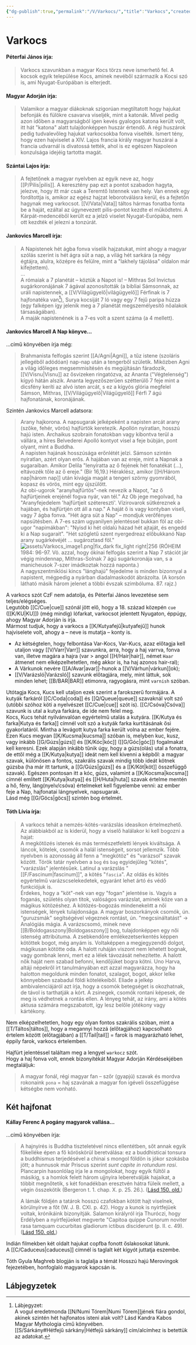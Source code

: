 ```yaml
---
{"dg-publish":true,"permalink":"/V/Varkocs/","title":"Varkocs","created":"2024-05-08T15:40","updated":"2025-09-24T13:17"}
---
```



# Varkocs

#### Péterfai János írja:

> Varkocs szavunkban a magyar Kocs törzs neve ismerhető fel. A kocsok egyik települése Kocs, aminek nevéből származik a Kocsi szó is, ami Nyugat-Európában is elterjedt.  

#### Magyar Adorján írja:

> Valamikor a magyar diákoknak szigorúan megtiltatott hogy hajukat befonják és fülökre csavarva viseljék, mint a katonák. Mivel pedig azon időben a magyarságból igen kevés gyalogos katona került volt, itt hát "katona" alatt tulajdonképpen huszár értendő. A régi huszárok pedig tudvalevőleg hajukat varkocsokba fonva viselték. Ismert tény, hogy ezen hajviselet a XIV. Lajos francia király magyar huszárai a francia udvarnál is divatossá tették, ahol is ez egészen Napoleon konzulsága idejéig tartotta magát.  

#### Szántai Lajos írja: 

> A fejtetőnek a magyar nyelvben az egyik neve az, hogy [[P/Pilis\|pilis]]. A keresztény pap ezt a pontot szabadon hagyta, jelezve, hogy itt már csak a Teremtő Istennek van hely. Van ennek egy fordítottja is, amikor az egész hajzat leborotválásra kerül, és a fejtetőn hagynak meg varkocsot. [[V/Vata\|Vata]] táltos hármas fonatba fonta be a haját, ezáltal az úgynevezett pilis-pontot kezdte el működtetni. A Kárpát-medencéből került ez a jelző viselet Nyugat-Európába, nem ott kezdték el jelezni a tonzúrát.  

#### Jankovics Marcell írja:

> A Napistenek hét ágba fonva viselik hajzatukat, mint ahogy a magyar szólás szerint is hét ágra süt a nap, a világ hét sarkára (a négy égtájra, alulra, középre és felülre, mint a "lakhely tájolása" oldalon már kifejtettem).  
> ...  
> A rómaiak a 7 planétát – köztük a Napot is! – Mithras Sol Invictus sugárkoronájának 7 ágával azonosították (a bibliai Sámsonnak, az uráli napistennek, a [[V/Világügyelő\|világügyelő]] Férfinak is 7 hajfonatéka van[^1]), Surya kocsiját 7 ló vagy egy 7 fejű paripa húzza (egy falképen így jelenik meg a 7 planétát megszemélyesítő nőalakok társaságában).  
> A maják napistenének is a 7-es volt a szent száma (a 4 mellett).  

#### Jankovics Marcell A Nap könyve...

...című könyvében írja még:  
> Brahmanista felfogás szerint [[A/Agni\|Agni]], a tűz istene (szoláris jellegéből adódóan) nap-nap után a tengerből születik. Miközben Agni a világ időleges megsemmisítésén és megújításán fáradozik, [[V/Visnu\|Visnu]] az ősvizeken ringatózva, az Ananta ("Végtelenség") kígyó hátán alszik. Ananta legyezőszerűen szétterülő 7 feje mint a dicsfény keríti az alvó isten arcát, s ez a kígyós glória megfelel Sámson, Mithras, [[V/Világügyelő\|Világügyelő]] Férfi 7 ágú hajfonatának, koronájának.  

Szintén Jankovics Marcell adatsora:  
> Arany hajkorona. A napsugarak jelképeként a napisten arcát arany (szőke, fehér, vörös) hajfürtök keretezik. Apollón nyíratlan, hosszú hajú isten. Archaikus szobrain fonatokban vagy kibontva terül a vállára, a híres Belvederei Apolló kontyot visel a feje búbján, pont olyant, mint a Buddha.  
> A napisten hajának hosszúsága erőnlétét jelzi. Sámson szintén nyíratlan, azért olyan erős. A hajában van az ereje, mint a Napnak a sugaraiban. Amikor Delila "lenyíratta az ő fejének hét fonatékát (...), eltávozék tőle az ő ereje." (Bír 16,19.) Héraklész, amikor [[H/Három nap\|három nap]] után kivágja magát a tengeri szörny gyomrából, kopasz és vörös, mint egy újszülött.  
> Az obi-ugorok "aranyhajfürtös"-nek nevezik a Napot, "az ő hajfürtjeinek erejénél fogva nyár, van tél." Az Ob jege megolvad, ha "Aranyfejedelem 'hajfürtjeit szétereszti'. Vízirovarok sütkéreznek a hajában, és hajfürtjén ott áll a nap." A haját ő is vagy kontyban viseli, vagy 7 ágba fonva. "Hét ágra süt a Nap" – mondjuk verőfényes napsütésben. A 7-es szám ugyanilyen jelentéssel bukkan föl az obi-ugor "napimákban": "Nyisd ki hét oldalú házad hét ajtaját, és engedd ki a Nap sugarait". "Hét szögletű szent nyergedreaz előbukkanó Nap arany sugárkévéjét ... sugároztasd föl." ![assets/Varkocs_image1.png|fix_dark fix_light right|256](/img/user/V/assets/Varkocs_image1.png) (RÓHEIM 1984: 96-97. Vö. azzal, hogy ókínai felfogás szerint a Nap 7 stációt jár végig mindennap, Mithras-Solnak 7 ágú sugárkoronája van, s a manicheusok 7-szer imádkoztak hozzá naponta.)  
> A nagyszentmiklósi kincs "lánghajú" fejedelme is minden bizonnyal a napistent, mégpedig a nyárban diadalmaskodót ábrázolta. (A korsón látható másik három jelenet a többi évszak szimbóluma. 87. rajz.)  

A varkocs szót CzF nem adatolja, és Péterfai János levezetése sem teljes/elégséges.  
Legutóbb [[C/Cue\|cue]] szónál jött elő, hogy a 18. század közepén `cue` ([[K/KU\|KU]]) (még mindig) lófarkat, varkocsot jelentett Nyugaton, éppúgy, ahogy Magyar Adorján is írja.  
Mármost tudjuk, hogy a varkocs a [[K/Kutyafejű\|kutyafejű]] hunok hajviselete volt, ahogy a – neve is mutatja – konty is.  
- Az kétségtelen, hogy felbontása Var-Kocs, Var-Kucs, azaz előtagja kell utaljon vagy [[V/Varr\|Varr]] szavunkra, arra, hogy a haj varrva, fonva van, illetve magára a hajra (var > angol [[H/Hair\|hair]], német `Haar` átmenet nem elképzelhetetlen, még akkor is, ha haj azonos hair-ral);  
- A Várkunok nevére ([[A/Avar\|avar]]-hunok a [[V/Várhun\|várkun]]ok);  
- [[V/Varázsló\|Varázsló]] szavunk előtagjára, mely, mint láttuk, sok minden lehet; [[B/BAR\|BAR]] etimonra, ragyogásra, mint `varnish` szóban.  

Utótagja Kocs, Kucs kell utaljon ezek szerint a farokszerű formájára. A kutyák farkáról [[C/Coda\|coda]] és [[Q/Queue\|queue]] szavaknál volt szó (utóbbi szóhoz köti a nyelvészet [[C/Cue\|cue]] szót is). [[C/Csóva\|Csóva]] szavunk is utal a kutya farkára, de ide nem felel meg.  
Kocs, Kucs tehát nyilvánvalóan egyértelmű utalás a kutyára. [[K/Kutya és farka\|Kutya és farka]] címnél volt szó a kutyák farka kurtításának ősi gyakorlatáról. Mintha a levágott kutya farka került volna az ember fejére.  
Ezen Kucs megvan [[K/Kucsma\|kucsma]] szóban is, melyben kuc, kusz, vagy inkább [[G/Gúzs\|gúzs]] és [[K/Kóc\|kóc]] ([[G/Góc\|góc]]) fogalmakat kell keresni. Ezek alapján inkább tűnik úgy, hogy a gúzs(olás) utal a fonatra, de ettől még a [[K/Kutya\|kutya]] ideát nem kell kivenni a képből: a magyar szavak, különösen a fontos, szakrális szavak mindig több ideát kötnek gúzsba (ha már itt tartunk, a [[G/Gúzs\|gúzs]] és a [[K/Köt\|köt]] összefüggő szavak). Egészen pontosan itt a kóc, gúzs, valamint a [[K/Kocsma\|kocsma]] címnél említett [[K/Kutya\|kutya]] és [[H/Huta\|huta]] szavak értelme mentén a hő, fény, láng(nyelv/csóva) értelmeket kell figyelembe venni: az ember feje a Nap, hajfonatai lángnyelvek, napsugarak.  
Lásd még [[G/Göcs\|göcs]] szintén bog értelmét.  

#### Tóth Lívia írja:

> A varkocs tehát a nemzés-kötés-varázslás ideasíkon értelmezhető. Az alábbiakból az is kiderül, hogy a viselő halálakor ki kell bogozni a hajat:  
> A megkötözés istenek és más természetfeletti lények kiváltsága. A láncok, kötelek, csomók a halál istenségeit, sorsot jellemzik. Több nyelvben is azonosság áll fenn a "megkötöz" és "varázsol" szavak között. Török tatár nyelvben a `bog` és `bag` egyidejűleg "kötés", "varázslás" jelentésűek. Latinul a varázslás "[[F/Fascinum\|fascinum]]", a kötés "`fascia`". Az oldás és kötés egyértelmű varázscselekedetek, egyaránt lehet ártó és védő funkciójuk is.  
> Érdekes, hogy a "köt"-nek van egy "fogan" jelentése is. Vagyis a foganás, születés olyan titok, valóságos varázslat, aminek köze van a mágikus kötözéshez. A kötözés-bogozás mindenekelıtt a női istenségek, lények tulajdonsága. A magyar boszorkányok csomók, ún. "guruzsmák" segítségével végeznek rontást, ún. "megcsináltatást" → Analógiás mágia. A varázscsomó, minek neve [[B/Boldogasszony\|Boldogasszony]] bog, tulajdonképpen egy női istenség attribútuma. A zsebkendőre emlékezetserkentés képpen kötöttek bogot, még anyám is. Voltaképpen a megjegyzendő dolgot, mágikusan kötötte oda. A halott ruháján viszont nem lehetett bognak, vagy gombnak lenni, mert ez a lélek távozását nehezítette. A halott nők haját nem szabad befonni, kendőjüket bogra kötni. Uno Harva, altáji népekről írt tanulmányában ezt azzal magyarázza, hogy ha halotton megoldunk minden fonatot, szalagot, bogot, akkor lelke könnyebben szabadul földi kötelékeiből. Eliade a jelkép ambivalenciájáról azt írja, hogy a csomók betegséget is okozhatnak, de távol is tarthatják a kórt. A zsinegek, csomók rontani képesek, de meg is védhetnek a rontás ellen. A lényeg tehát, az irány, ami a kötés aktusa számára megszabatott, így lesz belőle jótékony vagy kártékony.  

Nem elképzelhetetlen, hogy egy olyan fontos szakrális szóban, mint a [[T/Táltos\|táltos]], hogy a megannyi hozzá (előtagjához) kapcsolható értelem között (előtagjában) a [[T/Tail\|tail]] = farok is magyarázható lehet, éppily farok, varkocs értelemben.  

Hajfürt jelentéssel találtam meg a lengyel `warkocz` szót.  
Hogy a haj fonva volt, ennek bizonyítékát Magyar Adorján Kérdésekjében megtaláljuk:  
> A magyar fonál, régi magyar fan – szőr (gyapjú) szavak és mordva rokonaink `pona` = haj szavának a magyar fon igéveli összefüggése kétségbe nem vonható.

## Két hajfonat

#### Kállay Ferenc A pogány magyarok vallása...

...című könyvében írja:
> A hajnyirés is Buddha tiszteletével nincs ellentétben, sőt annak egyik főkelléke épen a fő köröskörül beretválása: ez a buddhisticai tonsura a buddhismus terjedésével a chinai s mongol földön is jókor szokásba jött; a hunnusok már Priscus szerint *sunt capite in rotundum rasi*. Plancarpin hasonlólag irja le a mongolokat, hogy egyik fültől a másikig, s a homlok felett három ujjnyira leberetválják hajaikat, a többit megnőtetik, s két fonadékban eresztvén hátra füleik mellett, a végin összekötik (Bergeron t. 1. chap. X. p. 25. 26.). ([Lásd 150. old.](zotero://open-pdf/library/items/DFI47XPY?page=150&annotation=SNPJH94J))
> 
> A lámák földjén a tatárok hosszú czafokban kötött hajt viselnek, körülnyírve a főt (W. J. B. CXI. p. 42). Hogy a kunok is nyírtfejüek voltak, krónikáink bizonyítják. Salamon királyról irja Thuróczi, hogy Erdélyben a nyírtfejüeket megverte "Capitoa quippe Cunorum noviter rasa tamquam cucurbitas gladiorum ictibus disciderunt (p. II. c. 49). ([Lásd 150. old.](zotero://open-pdf/library/items/DFI47XPY?page=150&annotation=5QVHGWGB))  

Indián filmekben két oldalt hajukat copfba fonott őslakosokat látunk.  
A [[C/Caduceus\|caduceus]] címnél is taglalt két kígyót juttatja eszembe.  

Tóth Gyula Maghreb blogján is taglalja a témát Hosszú hajú Merovingok fejezetében, honfoglaló magyarok kapcsán is.  

## Lábjegyzetek

[^1]: Lábjegyzet:  
A vogul eredetmonda [[N/Numi Tórem\|Numi Tórem]]jének fiára gondol, akinek szintén hét hajfonatos isteni alak volt? Lásd Kandra Kabos Magyar Mythologia című könyvében.  
[[S/Sárkány#Hétfejű sárkány\|Hétfejű sárkány]] cím/alcímhez is betettük az adatokat.  